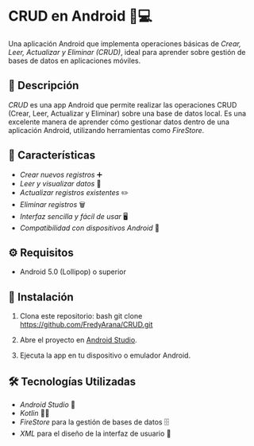 # CRUD en Android 📱💻

Una aplicación Android que implementa operaciones básicas de *Crear, Leer, Actualizar y Eliminar (CRUD)*, ideal para aprender sobre gestión de bases de datos en aplicaciones móviles.

## 📱 Descripción

*CRUD* es una app Android que permite realizar las operaciones CRUD (Crear, Leer, Actualizar y Eliminar) sobre una base de datos local. Es una excelente manera de aprender cómo gestionar datos dentro de una aplicación Android, utilizando herramientas como *FireStore*.

## 🚀 Características

- *Crear nuevos registros* ➕  
- *Leer y visualizar datos* 👀  
- *Actualizar registros existentes* ✏️  
- *Eliminar registros* 🗑️  
- *Interfaz sencilla y fácil de usar* 🖥️  
- *Compatibilidad con dispositivos Android* 📱

## ⚙️ Requisitos

- Android 5.0 (Lollipop) o superior

## 🔧 Instalación

1. Clona este repositorio:
    bash
    git clone https://github.com/FredyArana/CRUD.git
    

2. Abre el proyecto en [Android Studio](https://developer.android.com/studio).

3. Ejecuta la app en tu dispositivo o emulador Android.

## 🛠️ Tecnologías Utilizadas

- *Android Studio* 📱
- *Kotlin* 🧑‍💻
- *FireStore* para la gestión de bases de datos 🗄️
- *XML* para el diseño de la interfaz de usuario 🎨
